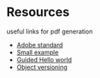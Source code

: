 # Resources
useful links for pdf generation

- [Adobe standard](https://www.adobe.com/content/dam/acom/en/devnet/pdf/pdfs/PDF32000_2008.pdf)
- [Small example](http://lotabout.me/orgwiki/pdf.html)
- [Guided Hello world](https://blog.idrsolutions.com/2013/01/understanding-the-pdf-file-format-overview/#helloworld)
- [Object versioning](http://www.printmyfolders.com/understanding-pdf)
